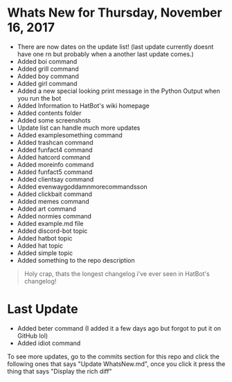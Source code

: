# Whats New for Thursday, November 16, 2017

- There are now dates on the update list! (last update currently doesnt have one rn but probably when a another last update comes.)
- Added boi command
- Added grill command
- Added boy command
- Added girl command
- Added a new special looking print message in the Python Output when you run the bot
- Added Information to HatBot's wiki homepage
- Added contents folder
- Added some screenshots
- Update list can handle much more updates
- Added examplesomething command
- Added trashcan command
- Added funfact4 command
- Added hatcord command
- Added moreinfo command
- Added funfact5 command
- Added clientsay command
- Added evenwaygoddamnmorecommandsson
- Added clickbait command
- Added memes command
- Added art command
- Added normies command
- Added example.md file
- Added discord-bot topic
- Added hatbot topic
- Added hat topic
- Added simple topic
- Added something to the repo description

> Holy crap, thats the longest changelog i've ever seen in HatBot's changelog!

# Last Update

- Added beter command (I added it a few days ago but forgot to put it on GitHub lol)
- Added idiot command

To see more updates, go to the commits section for this repo and click the following ones that says "Update WhatsNew.md", once you click it press the thing that says "Display the rich diff"

